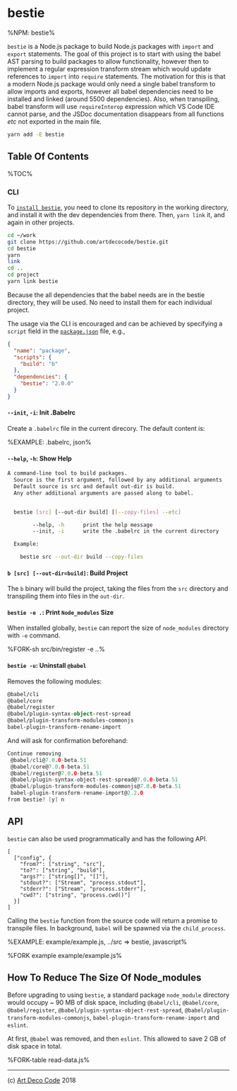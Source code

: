 # bestie

%NPM: bestie%

`bestie` is a Node.js package to build Node.js packages with `import` and `export` statements. The goal of this project is to start with using the babel AST parsing to build packages to allow functionality, however then to implement a regular expression transform stream which would update references to `import` into `require` statements. The motivation for this is that a modern Node.js package would only need a single babel transform to allow imports and exports, however all babel dependencies need to be installed and linked (around 5500 dependencies). Also, when transpiling, babel transform will use `requireInterop` expression which VS Code IDE cannot parse, and the JSDoc documentation disappears from all functions _etc_ not exported in the main file.

```sh
yarn add -E bestie
```

## Table Of Contents

%TOC%

### CLI

To [`install bestie`](t), you need to clone its repository in the working directory, and install it with the dev dependencies from there. Then, `yarn link` it, and again in other projects.

```sh
cd ~/work
git clone https://github.com/artdecocode/bestie.git
cd bestie
yarn
link
cd ..
cd project
yarn link bestie
```

Because the all dependencies that the babel needs are in the bestie directory, they will be used. No need to install them for each individual project.

<!-- Despite this, the process still seems hack-ish and therefore the real aim is to use regular expressions-->

The usage via the CLI is encouraged and can be achieved by specifying a `script` field in the [`package.json`](t) file, e.g.,

```json
{
  "name": "package",
  "scripts": {
    "build": "b"
  },
  "dependencies": {
    "bestie": "2.0.0"
  }
}
```

#### `--init`, `-i`: Init .Babelrc

Create a `.babelrc` file in the current direcory. The default content is:

%EXAMPLE: .babelrc, json%

#### `--help`, `-h`: Show Help

```sh
A command-line tool to build packages.
  Source is the first argument, followed by any additional arguments
  Default source is src and default out-dir is build.
  Any other additional arguments are passed along to babel.


  bestie [src] [--out-dir build] [[--copy-files] --etc]

        --help, -h      print the help message
        --init, -i      write the .babelrc in the current directory

  Example:

    bestie src --out-dir build --copy-files
```

#### `b [src] [--out-dir=build]`: Build Project

The `b` binary will build the project, taking the files from the `src` directory and transpiling them into files in the `out-dir`.

#### `bestie -e .`: Print `Node_modules` Size

When installed globally, `bestie` can report the size of `node_modules` directory with `-e` command.

%FORK-sh src/bin/register -e ..%

#### `bestie -u`: Uninstall `@babel`

Removes the following modules:

```fs
@babel/cli
@babel/core
@babel/register
@babel/plugin-syntax-object-rest-spread
@babel/plugin-transform-modules-commonjs
babel-plugin-transform-rename-import
```

And will ask for confirmation beforehand:

```c
Continue removing
 @babel/cli@7.0.0-beta.51
 @babel/core@7.0.0-beta.51
 @babel/register@7.0.0-beta.51
 @babel/plugin-syntax-object-rest-spread@7.0.0-beta.51
 @babel/plugin-transform-modules-commonjs@7.0.0-beta.51
 babel-plugin-transform-rename-import@2.2.0
from bestie? [y] n
```

<!-- When `.` is passed as source directory (`dir`), or not passed at all, it is assumed that `src` and `test` directories in the `cwd` need transpilation. A command to run
`babel` will be executed, e.g.,: -->

<!-- ```sh
# bestie build test build --copy-files --include-dotfiles
./node_modules/.bin/babel test --out-dir build/test --copy-files --include-dotfiles
``` -->

<!-- Default output directory is `es5`.

Source directories can be separated with a comma, e.g., `bestie build src,test`. -->

<!-- ## ES5 notice

Include the information about transpiled version in the `README.md` file with
the following lines:

````markdown
## ES5 -->

<!-- The package uses some newer language features. For your convenience, it's been
transpiled to be compatible with Node 4. You can use the following snippet.

```js
const bestie = require('bestie/es5')
```
```` -->

## API

`bestie` can also be used programmatically and has the following API.

```### async bestie
[
  ["config", {
    "from?": ["string", "src"],
    "to?": ["string", "build"],
    "args?": ["string[]", "[]"],
    "stdout?": ["Stream", "process.stdout"],
    "stderr?": ["Stream", "process.stderr"],
    "cwd?": ["string", "process.cwd()"]
  }]
]
```

Calling the `bestie` function from the source code will return a promise to transpile files. In background, `babel` will be spawned via the `child_process`.

%EXAMPLE: example/example.js, ../src => bestie, javascript%

%FORK example example/example.js%

## How To Reduce The Size Of Node_modules


Before upgrading to using `bestie`, a standard package `node_module` directory would occupy ~ 90 MB of disk space, including `@babel/cli`, `@babel/core`, `@babel/register`, `@babel/plugin-syntax-object-rest-spread`, `@babel/plugin-transform-modules-commonjs`, `babel-plugin-transform-rename-import` and `eslint`.

At first, `@babel` was removed, and then `eslint`. This allowed to save 2 GB of disk space in total.

%FORK-table read-data.js%

---

(c) [Art Deco Code][1] 2018

[1]: https://adc.sh
